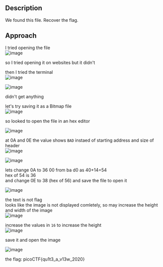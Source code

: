 ## Description
We found this file. Recover the flag.
## Approach
I tried opening the file<br>
![image](https://github.com/Adarshredd/picoctf-writeups/assets/145366498/5ade9b4b-8e1c-426c-897f-fd5711711467)

so I tried opening it on websites but it didn't <br>

then I tried the terminal<br>
![image](https://github.com/Adarshredd/picoctf-writeups/assets/145366498/504e1e24-9b22-4ed2-ae3d-da00e5d470a6)

![image](https://github.com/Adarshredd/picoctf-writeups/assets/145366498/cc6fa1e3-dd11-40fd-9fae-10cc198ebbf6)

didn't get anything

let's try saving it as a Bitmap file<br>
![image](https://github.com/Adarshredd/picoctf-writeups/assets/145366498/1af90f5a-00b5-41a8-b486-32707043f757)



so looked to open the file in an hex editor<br>

![image](https://github.com/Adarshredd/picoctf-writeups/assets/145366498/676f80a5-7e49-4e39-b41d-b4c92f224ef8)

at 0A and 0E the value shows `BAD` instaed of starting address and size of header<br>
![image](https://github.com/Adarshredd/picoctf-writeups/assets/145366498/65ab8743-502d-4614-80b8-94a31d93c6bc)

![image](https://github.com/Adarshredd/picoctf-writeups/assets/145366498/329c8ee4-7f9e-4c16-b40e-72b45d1706dc)

lets change 0A to 36 00 from ba d0 as 40+14=54<br>
hex of 54 is 36<br>
and change 0E to 38  (hex of 56)  and save the file to open it<br>

![image](https://github.com/Adarshredd/picoctf-writeups/assets/145366498/6a1f295f-865f-43d4-a330-ddddd3c9b711)

the text is not flag <br>
looks like the image is not displayed comletely, so may increase the height and width of the image<br>
![image](https://github.com/Adarshredd/picoctf-writeups/assets/145366498/15c48865-ac72-409b-a82d-06102cf5853c)

increase the values in `16` to increase the height<br>
![image](https://github.com/Adarshredd/picoctf-writeups/assets/145366498/686c4967-ee6d-4fe6-8a54-a018ca4c1162)

save it and open the image

![image](https://github.com/Adarshredd/picoctf-writeups/assets/145366498/9791364a-d40c-4974-a401-ddd79a674070)

the flag: picoCTF{qu1t3_a_v13w_2020}
